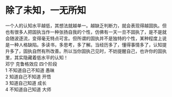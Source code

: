 # 除了未知，一无所知
一个人的认知水平越低，其想法就越单一。越缺乏判断力，就会表现得越固执。但也有很多人把固执当作一种张扬自我的个性，仿佛有一天一旦不固执了，是不是就会随波逐流，变得毫无特点可言。但所谓的固执并不是独特的个性，某种程度上说是一种人格缺陷。多读书，多思考，多了解。当经历多了，懂得事情多了，认知提升多了，固执自然有所改善。所以当你固执己见时，不妨提醒自己，也许你的固执里，其实隐藏着低水平的认知！<br>
邓宁 克鲁格效应  四个阶段<br>
1 不知道自己不知道  愚昧<br>
2 知道自己不知道    开悟<br>
3 知道自己知道      成长<br>
4 不知道自己知道    大师<br>




